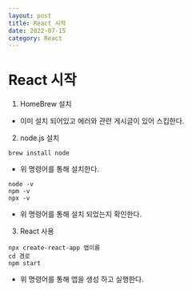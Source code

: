```yaml
---
layout: post
title: React 시작
date: 2022-07-15
category: React
---
```

# React 시작
1. HomeBrew 설치
- 이미 설치 되어있고 에러와 관련 게시글이 있어 스킵한다.

2. node.js 설치
```
brew install node
```
- 위 명령어를 통해 설치한다.     


```
node -v
npm -v
npx -v
```
- 위 명령어를 통해 설치 되었는지 확인한다.    

3. React 사용
```
npx create-react-app 앱이름
cd 경로
npm start
```
- 위 명령어를 통해 앱을 생성 하고 실행한다.

